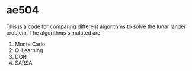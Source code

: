 # ae504
This is a code for comparing different algorithms to solve the lunar lander problem. The algorithms simulated are:
1. Monte Carlo
2. Q-Learning
3. DQN
4. SARSA
